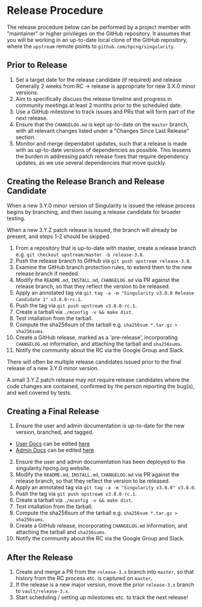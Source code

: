 # Release Procedure

The release procedure below can be performed by a project member with
"maintainer" or higher privileges on the GitHub repository. It assumes
that you will be working in an up-to-date local clone of the GitHub
repository, where the `upstream` remote points to
`github.com/hpcng/singularity`.

## Prior to Release

1. Set a target date for the release candidate (if required) and
   release. Generally 2 weeks from RC -> release is appropriate for
   new 3.X.0 minor versions.
2. Aim to specifically discuss the release timeline and progress in
   community meetings at least 2 months prior to the scheduled date.
3. Use a GitHub milestone to track issues and PRs that will form part
   of the next release.
4. Ensure that the `CHANGELOG.md` is kept up-to-date on the `master`
   branch, with all relevant changes listed under a "Changes Since
   Last Release" section.
5. Monitor and merge dependabot updates, such that a release is made
   with as up-to-date versions of dependencies as possible. This
   lessens the burden in addressing patch release fixes that require
   dependency updates, as we use several dependencies that move
   quickly.

## Creating the Release Branch and Release Candidate

When a new 3.Y.0 minor version of Singularity is issued the release
process begins by branching, and then issuing a release candidate for
broader testing.

When a new 3.Y.Z patch release is issued, the branch will already be
present, and steps 1-2 should be skipped.

1. From a repository that is up-to-date with master, create a release
   branch e.g. `git checkout upstream/master -b release-3.8`.
2. Push the release branch to GitHub via `git push upstream release-3.8`.
3. Examine the GitHub branch protection rules, to extend them to the
   new release branch if needed.
4. Modify the `README.md`, `INSTALL.md`, `CHANGELOG.md` via PR against
   the release branch, so that they reflect the version to be released.
5. Apply an annotated tag via `git tag -a -m "Singularity v3.8.0
   Release Candidate 1" v3.8.0-rc.1`.
6. Push the tag via `git push upstream v3.8.0-rc.1`.
7. Create a tarball via `./mconfig -v && make dist`.
8. Test intallation from the tarball.
9. Compute the sha256sum of the tarball e.g. `sha256sum *.tar.gz > sha256sums`.
10. Create a GitHub release, marked as a 'pre-release', incorporating
   `CHANGELOG.md` information, and attaching the tarball and
   `sha256sums`.
11. Notify the community about the RC via the Google Group and Slack.

There will often be multiple release candidates issued prior to the
final release of a new 3.Y.0 minor version.

A small 3.Y.Z patch release may not require release candidates where
the code changes are contained, confirmed by the person reporting the
bug(s), and well covered by tests.

## Creating a Final Release

1. Ensure the user and admin documentation is up-to-date for the new
   version, branched, and tagged.
  - [User Docs](https://singularity.hpcng.org/user-docs/master/) can be edited [here](https://github.com/hpcng/singularity-userdocs)
  - [Admin Docs](https://singularity.hpcng.org/admin-docs/master/) can be edited [here](https://github.com/hpcng/singularity-admindocs)
2. Ensure the user and admin documentation has been deployed to the
   singularity.hpcng.org website.
4. Modify the `README.md`, `INSTALL.md`, `CHANGELOG.md` via PR against
   the release branch, so that they reflect the version to be released.
5. Apply an annotated tag via `git tag -a -m "Singularity v3.8.0" v3.8.0`.
6. Push the tag via `git push upstream v3.8.0-rc.1`.
7. Create a tarball via `./mconfig -v && make dist`.
8. Test intallation from the tarball.
9. Compute the sha256sum of the tarball e.g. `sha256sum *.tar.gz > sha256sums`.
10. Create a GitHub release, incorporating `CHANGELOG.md` information,
   and attaching the tarball and `sha256sums`.
11. Notify the community about the RC via the Google Group and Slack.

## After the Release

1. Create and merge a PR from the `release-3.x` branch into `master`,
   so that history from the RC process etc. is captured on `master`.
2. If the release is a new major version, move the prior `release-3.x`
   branch to `vault/release-3.x`.
3. Start scheduling / setting up milestones etc. to track the next release!
